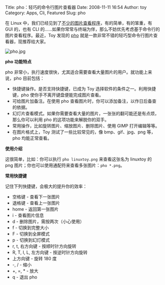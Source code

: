 Title: pho：轻巧的命令行图片查看器
Date: 2008-11-11 16:54
Author: toy
Category: Apps, Cli, Featured
Slug: pho

在 Linux
中，我们已经见到了[不少的图片查看程序](http://linuxtoy.org/category/apps/image-viewer)，有的简单，有的笨重，有
GUI 的，也有 CLI
的……如果你常常与终端为伴，那么不妨优先考虑基于命令行的图片查看程序。最近，Toy
发现的 [pho](http://shallowsky.com/software/pho/)
就是一款非常不错的轻巧型命令行图片查看器，现推荐给大家。

![pho.jpg](http://i.linuxtoy.org/images/2008/11/pho.jpg)

**pho 功能特点**

pho
非常小，执行速度很快，尤其适合需要查看大量图片的用户。就功能上来说，pho
目前包括：

-   快捷键操作。是否支持快捷键，已成为 Toy
    选择软件的条件之一。利用快捷键，pho
    使你手不离开键盘便能完成图片查看。
-   可给图片加备注。在使用 pho
    查看图片时，你可以添加备注，以作日后备查的依据。
-   幻灯片查看模式。如果你需要查看大量的图片，一张张的翻可能还是有点烦，那么你可以利用
    pho 的这项功能来解脱你的双手。
-   常用操作，比如旋转图片、缩放图片、删除图片、使用 GIMP 打开编辑等等。
-   在图片格式上，Toy 测试了一些比较常见的，像 bmp、gif、jpg、png
    等，pho 均能正常查看。

**使用介绍**

这很简单，比如：你可以执行 `pho linuxtoy.png` 来查看这张名为 linuxtoy 的
png 图片；你也可以使用通配符来查看多张图片：`pho *.png`。

**常用快捷键**

记住下列快捷键，会极大的提升你的效率：

-   空格键 - 查看下一张图片
-   退格键 - 查看上一张图片
-   home - 返回第一张图片
-   i - 查看图片信息
-   d - 删除图片，需按两次（小心使用）
-   f - 切换到完整大小
-   F - 切换到全屏模式
-   p - 切换到幻灯模式
-   r, t, 右方向键 - 按顺时针方向旋转
-   R, T, I, L, 左方向键 - 按逆时针方向旋转
-   上方向键 - 旋转 180 度
-   -, / - 缩小
-   +, =, * - 放大
-   q - 退出 pho

